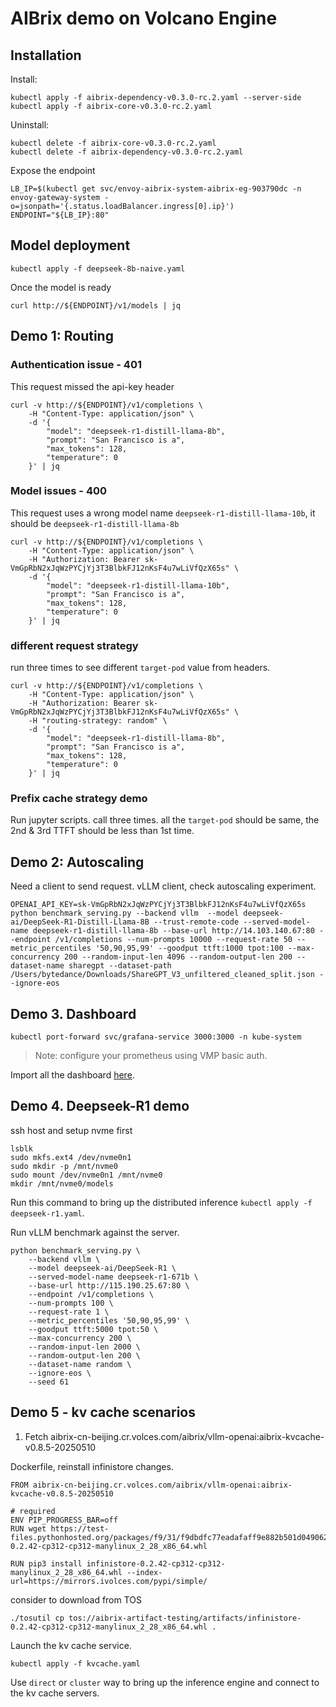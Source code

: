 # AIBrix demo on Volcano Engine

## Installation

Install:
```
kubectl apply -f aibrix-dependency-v0.3.0-rc.2.yaml --server-side
kubectl apply -f aibrix-core-v0.3.0-rc.2.yaml
```

Uninstall:
```
kubectl delete -f aibrix-core-v0.3.0-rc.2.yaml
kubectl delete -f aibrix-dependency-v0.3.0-rc.2.yaml
```

Expose the endpoint
```
LB_IP=$(kubectl get svc/envoy-aibrix-system-aibrix-eg-903790dc -n envoy-gateway-system -o=jsonpath='{.status.loadBalancer.ingress[0].ip}')
ENDPOINT="${LB_IP}:80"
```


## Model deployment

```
kubectl apply -f deepseek-8b-naive.yaml
```

Once the model is ready
```
curl http://${ENDPOINT}/v1/models | jq
```


## Demo 1: Routing

### Authentication issue - 401

This request missed the api-key header

```
curl -v http://${ENDPOINT}/v1/completions \
    -H "Content-Type: application/json" \
    -d '{
        "model": "deepseek-r1-distill-llama-8b",
        "prompt": "San Francisco is a",
        "max_tokens": 128,
        "temperature": 0
    }' | jq
```

### Model issues - 400

This request uses a wrong model name `deepseek-r1-distill-llama-10b`, it should be `deepseek-r1-distill-llama-8b`

```
curl -v http://${ENDPOINT}/v1/completions \
    -H "Content-Type: application/json" \
    -H "Authorization: Bearer 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" \
    -d '{
        "model": "deepseek-r1-distill-llama-10b",
        "prompt": "San Francisco is a",
        "max_tokens": 128,
        "temperature": 0
    }' | jq
```


### different request strategy

run three times to see different `target-pod` value from headers.

```
curl -v http://${ENDPOINT}/v1/completions \
    -H "Content-Type: application/json" \
    -H "Authorization: Bearer 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" \
    -H "routing-strategy: random" \
    -d '{
        "model": "deepseek-r1-distill-llama-8b",
        "prompt": "San Francisco is a",
        "max_tokens": 128,
        "temperature": 0
    }' | jq
```


### Prefix cache strategy demo

Run jupyter scripts. call three times. all the `target-pod` should be same, the 2nd & 3rd TTFT should be less than 1st time.


## Demo 2: Autoscaling

Need a client to send request. vLLM client, check autoscaling experiment.

```
OPENAI_API_KEY=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 python benchmark_serving.py --backend vllm  --model deepseek-ai/DeepSeek-R1-Distill-Llama-8B --trust-remote-code --served-model-name deepseek-r1-distill-llama-8b --base-url http://14.103.140.67:80 --endpoint /v1/completions --num-prompts 10000 --request-rate 50 --metric_percentiles '50,90,95,99' --goodput ttft:1000 tpot:100 --max-concurrency 200 --random-input-len 4096 --random-output-len 200 --dataset-name sharegpt --dataset-path /Users/bytedance/Downloads/ShareGPT_V3_unfiltered_cleaned_split.json --ignore-eos
```


## Demo 3. Dashboard

```
kubectl port-forward svc/grafana-service 3000:3000 -n kube-system
```

> Note: configure your prometheus using VMP basic auth.

Import all the dashboard [here](https://github.com/vllm-project/aibrix/tree/main/observability/grafana). 


## Demo 4. Deepseek-R1 demo

ssh host and setup nvme first

```
lsblk
sudo mkfs.ext4 /dev/nvme0n1
sudo mkdir -p /mnt/nvme0
sudo mount /dev/nvme0n1 /mnt/nvme0
mkdir /mnt/nvme0/models
```

Run this command to bring up the distributed inference `kubectl apply -f deepseek-r1.yaml`. 

Run vLLM benchmark against the server.
```
python benchmark_serving.py \
    --backend vllm \
    --model deepseek-ai/DeepSeek-R1 \
    --served-model-name deepseek-r1-671b \
    --base-url http://115.190.25.67:80 \
    --endpoint /v1/completions \
    --num-prompts 100 \
    --request-rate 1 \
    --metric_percentiles '50,90,95,99' \
    --goodput ttft:5000 tpot:50 \
    --max-concurrency 200 \
    --random-input-len 2000 \
    --random-output-len 200 \
    --dataset-name random \
    --ignore-eos \
    --seed 61
```



## Demo 5 - kv cache scenarios

1. Fetch aibrix-cn-beijing.cr.volces.com/aibrix/vllm-openai:aibrix-kvcache-v0.8.5-20250510

Dockerfile, reinstall infinistore changes.

```
FROM aibrix-cn-beijing.cr.volces.com/aibrix/vllm-openai:aibrix-kvcache-v0.8.5-20250510

# required
ENV PIP_PROGRESS_BAR=off
RUN wget https://test-files.pythonhosted.org/packages/f9/31/f9dbdfc77eadafaff9e882b501d0490625c113e3834891cd59d3223b747d/infinistore-0.2.42-cp312-cp312-manylinux_2_28_x86_64.whl

RUN pip3 install infinistore-0.2.42-cp312-cp312-manylinux_2_28_x86_64.whl --index-url=https://mirrors.ivolces.com/pypi/simple/
```

consider to download from TOS
```
./tosutil cp tos://aibrix-artifact-testing/artifacts/infinistore-0.2.42-cp312-cp312-manylinux_2_28_x86_64.whl .
```

Launch the kv cache service.

```
kubectl apply -f kvcache.yaml
```

Use `direct` or `cluster` way to bring up the inference engine and connect to the kv cache servers.